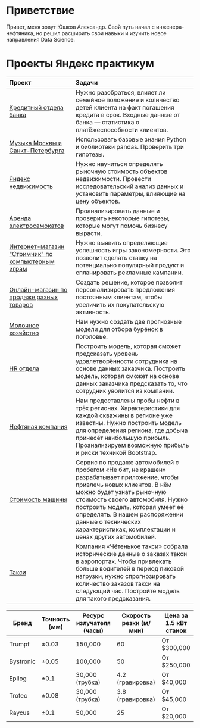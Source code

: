 # Приветствие
Привет, меня зовут Юшков Александр. Свой путь начал с инженера-нефтяника, но решил расширить свои навыки и изучить новое направления Data Science. 

# Проекты Яндекс практикум

| Проект | Задачи |
| :-----------| :----------- |
| [Кредитный отдела банка](https://github.com/Unerster/WAY_DS/blob/d4b9fc3fd602f0f638ad2355005cc85468828f30/credit_project/credit_pr.ipynb)| Нужно разобраться, влияет ли семейное положение и количество детей клиента на факт погашения кредита в срок. Входные данные от банка — статистика о платёжеспособности клиентов.|
| [Музыка Москвы и Санкт-Петербурга](https://github.com/Unerster/WAY_DS/blob/b7e6311e54a1fe8238d0b52348578ca00ba044ef/music_project/pr_music.ipynb)| Использовать базовые знания Python и библиотеки pandas. Проверить три гипотезы.|
| [Яндекс недвижимость](https://github.com/Unerster/WAY_DS/blob/2a82f6ab1a4577736dc59c6bb33434007edaa375/real_estate_project/pr_real_estate.ipynb)| Нужно научиться определять рыночную стоимость объектов недвижимости. Провести исследовательский анализ данных и установить параметры, влияющие на цену объектов.|
|[Аренда электросамокатов](https://github.com/Unerster/WAY_DS/blob/7f5bcb3be22b44ee9705d7b116477d09331c751f/go_users_project/pr_users_go.ipynb)| Проанализировать данные и проверить некоторые гипотезы, которые могут помочь бизнесу вырасти.|
|[Интернет-магазин "Стримчик" по компьютерным играм](https://github.com/Unerster/WAY_DS/blob/4aab9c417152e637c740aaaefa1359aa5136d20f/computer_games_project/pr_computer_games.ipynb)| Нужно выявить определяющие успешность игры закономерности. Это позволит сделать ставку на потенциально популярный продукт и спланировать рекламные кампании.|
|[Онлайн-магазин по продаже разных товаров](https://github.com/Unerster/WAY_DS/blob/3b9cbd8dbc32a5d96e60c65f99d9168271bc137f/online_store_project/pr_online_store.ipynb)| Создать решение, которое позволит персонализировать предложения постоянным клиентам, чтобы увеличить их покупательскую активность.|
|[Молочное хозяйство](https://github.com/Unerster/WAY_DS/blob/8f159b396a255491a28018b32b88b78cc4a7a13c/cow_farm_project/pr_cow_farm.ipynb)| Нам нужно создать две прогнозные модели для отбора бурёнок в поголовье.|
|[HR отдела](https://github.com/Unerster/WAY_DS/blob/283495fe70a0b8d17b7b5d3b90a5d68ad6f01346/hr_departament_project/pr_hr_department.ipynb)| Построить модель, которая сможет предсказать уровень удовлетворённости сотрудника на основе данных заказчика. Построить модель, которая сможет на основе данных заказчика предсказать то, что сотрудник уволится из компании.|
|[Нефтяная компания](https://github.com/Unerster/WAY_DS/tree/e573b5edce49af8f520fbef392fb2a23d38d28a0/oil_company_project)| Нам предоставлены пробы нефти в трёх регионах. Характеристики для каждой скважины в регионе уже известны. Нужно построить модель для определения региона, где добыча принесёт наибольшую прибыль. Проанализируем возможную прибыль и риски техникой Bootstrap.|
|[Стоимость машины](https://github.com/Unerster/WAY_DS/blob/c745d242d70e11a3ee367bea45cb66c137e35ff4/price_cars_project/pr_price_cars.ipynb)| Сервис по продаже автомобилей с пробегом «Не бит, не крашен» разрабатывает приложение, чтобы привлечь новых клиентов. В нём можно будет узнать рыночную стоимость своего автомобиля. Нужно построить модель, которая умеет её определять. В нашем распоряжении данные о технических характеристиках, комплектации и ценах других автомобилей.|
|[Такси](https://github.com/Unerster/WAY_DS/blob/771378380b00c7b0d71af1bcdfa1356095251ac4/orders_taxi_project/pr_orders_taxi.ipynb)| Компания «Чётенькое такси» собрала исторические данные о заказах такси в аэропортах. Чтобы привлекать больше водителей в период пиковой нагрузки, нужно спрогнозировать количество заказов такси на следующий час. Постройте модель для такого предсказания.|

| Бренд         | Точность (мм) | Ресурс излучателя (часы) | Скорость резки (м/мин) | Цена за 1.5 кВт станок |
|---------------|--------------|--------------------------|------------------------|------------------------|
| Trumpf    | ±0.03        | 150,000                 | 60                     | От $300,000            |
| Bystronic | ±0.05        | 100,000                 | 50                     | От $250,000            |
| Epilog    | ±0.1         | 30,000 (трубка)         | 4.2 (гравировка)       | От $40,000             |
| Trotec    | ±0.08        | 30,000 (трубка)         | 3.8 (гравировка)       | От $45,000             |
| Raycus    | ±0.1         | 50,000                  | 25                     | От $20,000             |

